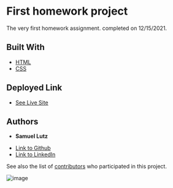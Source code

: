# First homework project

The very first homework assignment. completed on 12/15/2021.

## Built With

* [HTML](https://developer.mozilla.org/en-US/docs/Web/HTML)
* [CSS](https://developer.mozilla.org/en-US/docs/Web/CSS)

## Deployed Link

* [See Live Site](https://samuellutz.github.io/first-homework/)


## Authors

* **Samuel Lutz** 

- [Link to Github](https://github.com/samuellutz)
- [Link to LinkedIn](https://www.linkedin.com/in/samuel-lutz-77138020b/)

See also the list of [contributors](https://github.com/your/project/contributors) who participated in this project.

![image](https://user-images.githubusercontent.com/91674571/146478125-df2a11b9-a221-41c4-b3f9-3a31b3290e76.png)


